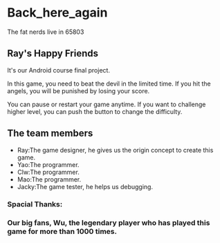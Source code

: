 # Back_here_again
The fat nerds live in 65803

## Ray's Happy Friends

It's our Android course final project.

In this game, you need to beat the devil in the limited time.
If you hit the angels, you will be punished by losing your score.

You can pause or restart your game anytime.
If you want to challenge higher level, you can push the button to change the difficulty.


## The team members
- Ray:The game designer, he gives us the origin concept to create this game.
- Yao:The programmer.
- Clw:The programmer.
- Mao:The programmer.
- Jacky:The game tester, he helps us debugging.

### Spacial Thanks:
### Our big fans, Wu, the legendary player who has played this game for more than 1000 times.
